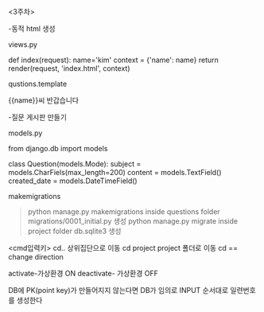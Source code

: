 <3주차>

-동적 html 생성

views.py

def index(request):
    name='kim'
    context = {'name': name}
    return render(request, 'index.html', context)

qustions.template

<p>{{name}}씨 반갑습니다</p>

-질문 게시판 만들기

models.py

from django.db import models


class Question(models.Mode):
    subject = models.CharFiels(max_length=200)
    content = models.TextField()
    created_date = models.DateTimeField()

makemigrations
> python manage.py makemigrations
> inside questions folder migrations/0001_initial.py 생성
> python manage.py migrate
> inside project folder db.sqlite3 생성

<cmd입력키>
cd.. 상위집단으로 이동
cd project project 폴더로 이동
cd == change direction

activate-가상환경 ON
deactivate- 가상환경 OFF

DB에 PK(point key)가 만들어지지 않는다면 DB가 임의로 INPUT 순서대로 일련번호를 생성한다



